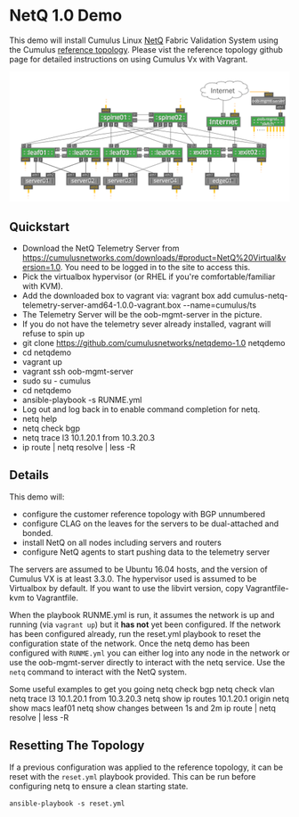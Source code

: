 # NetQ 1.0 Demo

This demo will install Cumulus Linux [NetQ](https://docs.cumulusnetworks.com/display/DOCS/Using+netq+to+Troubleshoot+the+Network) Fabric Validation System using the Cumulus [reference topology](https://github.com/cumulusnetworks/cldemo-vagrant). Please vist the reference topology github page for detailed instructions on using Cumulus Vx with Vagrant.

![Cumulus Reference Topology](https://github.com/CumulusNetworks/cldemo-vagrant/raw/master/cldemo_topology.png)

Quickstart
------------------------
* Download the NetQ Telemetry Server from https://cumulusnetworks.com/downloads/#product=NetQ%20Virtual&version=1.0. You need to be logged in to the site to access this.
* Pick the virtualbox hypervisor (or RHEL if you're comfortable/familiar with KVM).
* Add the downloaded box to vagrant via: vagrant box add cumulus-netq-telemetry-server-amd64-1.0.0-vagrant.box --name=cumulus/ts
* The Telemetry Server will be the oob-mgmt-server in the picture.
* If you do not have the telemetry sever already installed, vagrant will refuse to spin up
* git clone https://github.com/cumulusnetworks/netqdemo-1.0 netqdemo
* cd netqdemo
* vagrant up
* vagrant ssh oob-mgmt-server
* sudo su - cumulus
* cd netqdemo
* ansible-playbook -s RUNME.yml
* Log out and log back in to enable command completion for netq.
* netq help
* netq check bgp
* netq trace l3 10.1.20.1 from 10.3.20.3
* ip route | netq resolve | less -R

Details
------------------------

This demo will:
* configure the customer reference topology with BGP unnumbered
* configure CLAG on the leaves for the servers to be dual-attached and bonded. 
* install NetQ on all nodes including servers and routers 
* configure NetQ agents to start pushing data to the telemetry server

The servers are assumed to be Ubuntu 16.04 hosts, and the version of Cumulus VX is at least 3.3.0. The hypervisor used is assumed to be Virtualbox by default. If you want to use the libvirt version, copy Vagrantfile-kvm to Vagrantfile.

When the playbook RUNME.yml is run, it assumes the network is up and running (via `vagrant up`) but it **has not** yet been configured. If the network has been configured already, run the reset.yml playbook to reset the configuration state of the network. Once the netq demo has been configured with `RUNME.yml` you can either log into any node in the network or use the oob-mgmt-server directly to interact with the netq service. Use the `netq` command to interact with the NetQ system.

Some useful examples to get you going
    netq check bgp
    netq check vlan
    netq trace l3 10.1.20.1 from 10.3.20.3
    netq show ip routes 10.1.20.1 origin
    netq show macs leaf01
    netq show changes between 1s and 2m
    ip route | netq resolve | less -R

Resetting The Topology
------------------------
If a previous configuration was applied to the reference topology, it can be reset with the `reset.yml` playbook provided. This can be run before configuring netq to ensure a clean starting state.

    ansible-playbook -s reset.yml
